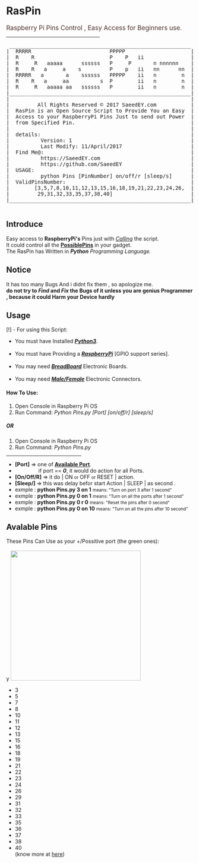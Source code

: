<h1>RasPin</h1>
<span style="color:#4E342E;font-size:17px">Raspberry Pi Pins Control , Easy Access for Beginners use.</span><br>
<hr style="width:50%;margin-left:0px">
<pre>
 __________________________________________________________ 
|  RRRRR                         PPPPP                     |
|  R    R                        P    P   ii               |
|  R     R   aaaaa      ssssss   P     P       n nnnnnn    |
|  R    R   a     a    s         P    p   ii   nn      nn  |
|  RRRRR   a       a    ssssss   PPPPP    ii   n        n  |
|  R    R   a     aa          s  P        ii   n        n  |
|  R     R   aaaaa aa   ssssss   P        ii   n        n  |
|__________________________________________________________|
|                                                          |
|         All Rights Reserved © 2017 SaeedEY.com           |
|  RasPin is an Open Source Script to Provide You an Easy  |
|  Access to your RaspberryPi Pins Just to send out Power  |
|  from Specified Pin.                                     |
|                                                          |
|  details:                                                |
|          Version: 1                                      |
|          Last Modify: 11/April/2017                      |
|  Find Me@:                                               |
|          https://SaeedEY.com                             |
|          https://github.com/SaeedEY                      |
|  USAGE:                                                  |
|          python Pins [PinNumber] on/off/r [sleep/s]      |
|  ValidPinsNumber:                                        |
|        [3,5,7,8,10,11,12,13,15,16,18,19,21,22,23,24,26,  |
|         29,31,32,33,35,37,38,40]                         |
|__________________________________________________________|

</pre>
<h2>Introduce</h2>
Easy access to <b>RaspberryPi's</b> Pins just with <i><a href='#use'>Calling</a></i> the script.<br>
It could control all the <b><a href='#pins'>PossiblePins</a></b> in your gadget.<br>
The RasPin has Written in <i><b>Python</b> Programming Language.</i><br>
<h2>Notice</h2>
It has too many Bugs And i didnt fix them , so apologize me.<br>
<b>do not try to <i>Find</i> and <i>Fix</i> the Bugs of it unless you are genius Programmer , because it could Harm your Device hardly</b><br>
<h2>Usage</h2>
[!] - For using this Script:<ul>
<li> You must have Installed <b><i><a href='https://www.python.org/downloads/'>Python3</a></i></b>.</li><br>
<li> You must have Providing a <b><i><a href='https://www.raspberrypi.org/products/raspberry-pi-3-model-b/'>RaspberryPi</a></i></b> [GPIO support series].</li><br>
<li> You may need <b><i><a href='https://en.wikipedia.org/wiki/Breadboard'>BreadBoard</a></i></b> Electronic Boards.</li><br>
<li> You may need <b><i><a href='https://www.adafruit.com/category/469'>Male/Female</a></i></b> Electronic Connectors.</li>
</ul>
<h4 id='use'>How To Use:</h4>
<ol>
<li>Open Console in Raspberry Pi OS</li>
<li>Run Command: <i>Python Pins.py [Port] [on/off/r] [sleep/s]</i></li>
</ol>
<h5>OR</h5>
<ol>
<li>Open Console in Raspberry Pi OS</li>
<li>Run Command: <i>Python Pins.py</i></li>
</ol>
<hr style='width:40%;margin-left:0px'>
<ul>
<li><b>[Port]</b> => one of <a href='#pins'><b>Available Port</b></a>.</li><li>&nbsp;&nbsp;&nbsp;&nbsp;&nbsp;&nbsp;&nbsp;&nbsp;&nbsp;&nbsp;&nbsp;&nbsp;&nbsp;&nbsp;&nbsp; if port == <b><i>0</i></b>, it would do action for all Ports.</li>
<li><b>[On/Off/R]</b> => it do | ON <small>or</small> OFF <small>or</small> RESET | action.</li>
<li><b>[Sleep/]</b> => this was delay befor start Action | SLEEP | as second .</li>
<li>exmple :  <b>python Pins.py 3 on 1</b> <small>means: "Turn on port 3 after 1 second"</small></li>
<li>exmple :  <b>python Pins.py 0 on 1</b> <small>means: "Turn on all the ports after 1 second"</small></li>
<li>exmple :  <b>python Pins.py 0 r 0</b> <small>means: "Reset the pins after 0 second"</small></li>
<li>exmple :  <b>python Pins.py 0 on 10</b> <small>means: "Turn on all the pins after 10 second"</small></li>
</ul>
<h2 id='pins'>Avalable Pins</h2>
These Pins Can Use as your +/Possitive port (the green ones):<br><br>
y
<img src='http://saeedey.com/images/pi3_gpio.png'  style='width:350px'/><br>
<ul><li>3</li>
<li>5</li>
<li>7</li>
<li>8</li>
<li>10</li>
<li>11</li>
<li>12</li>
<li>13</li>
<li>15</li>
<li>16</li>
<li>18</li>
<li>19</li>
<li>21</li>
<li>22</li>
<li>23</li>
<li>24</li>
<li>26</li>
<li>29</li>
<li>31</li>
<li>32</li>
<li>33</li>
<li>35</li>
<li>36</li>
<li>37</li>
<li>38</li>
<li>40</li>
(know more at <a href='https://www.raspberrypi.org/documentation/usage/gpio/'>here</a>)
</ul>

